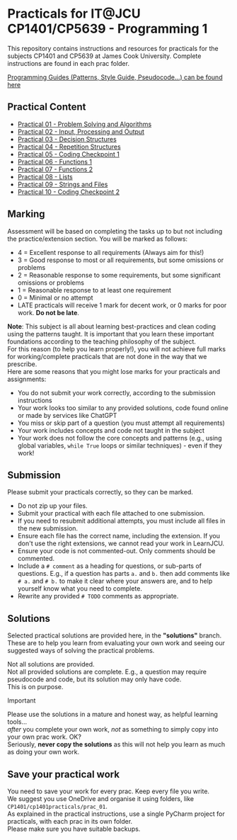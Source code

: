 # Practicals for IT@JCU CP1401/CP5639 - Programming 1

This repository contains instructions and resources for practicals for the subjects CP1401 and CP5639 at James Cook
University. Complete instructions are found in each prac folder.

[Programming Guides (Patterns, Style Guide, Pseudocode...) can be found here](https://github.com/CP1404/Starter/wiki)

## Practical Content

* [Practical 01 - Problem Solving and Algorithms](./prac_01)
* [Practical 02 - Input, Processing and Output](./prac_02)
* [Practical 03 - Decision Structures](./prac_03)
* [Practical 04 - Repetition Structures](./prac_04)
* [Practical 05 - Coding Checkpoint 1](./prac_05)
* [Practical 06 - Functions 1](./prac_06)
* [Practical 07 - Functions 2](./prac_07)
* [Practical 08 - Lists](./prac_08)
* [Practical 09 - Strings and Files](./prac_09)
* [Practical 10 - Coding Checkpoint 2](./prac_10)

## Marking

Assessment will be based on completing the tasks up to but not including
the practice/extension section. You will be marked as follows:

- 4 = Excellent response to all requirements (Always aim for this!)
- 3 = Good response to most or all requirements, but some omissions or problems
- 2 = Reasonable response to some requirements, but some significant omissions or problems
- 1 = Reasonable response to at least one requirement
- 0 = Minimal or no attempt
- LATE practicals will receive 1 mark for decent work, or 0 marks for poor work. **Do not be late**.

**Note**: This subject is all about learning best-practices and clean coding using the patterns taught. It is important
that you learn these important foundations according to the teaching philosophy of the
subject.  
For this reason (to help you learn properly!), you will not achieve full marks for working/complete practicals
that are not done in the way that we prescribe.  
Here are some reasons that you might lose marks for your practicals and assignments:

- You do not submit your work correctly, according to the submission instructions
- Your work looks too similar to any provided solutions, code found online or made by services like ChatGPT
- You miss or skip part of a question (you must attempt all requirements)
- Your work includes concepts and code not taught in the subject
- Your work does not follow the core concepts and patterns (e.g., using global variables, `while True` loops or similar
  techniques) - even if they work!

## Submission

Please submit your practicals correctly, so they can be marked.

- Do not zip up your files.
- Submit your practical with each file attached to one submission.
- If you need to resubmit additional attempts, you must include all files in the new submission.
- Ensure each file has the correct name, including the extension. If you don't use the right extensions, we cannot read
  your work in LearnJCU.
- Ensure your code is not commented-out. Only comments should be commented.
- Include a `# comment` as a heading for questions, or sub-parts of questions.
  E.g., if a question has parts `a.` and `b.` then add comments
  like `# a.` and `# b.` to make it clear where your answers are, and to help yourself know what you need to complete.
- Rewrite any provided `# TODO` comments as appropriate.

## Solutions

Selected practical solutions are provided here, in the **"solutions"** branch.  
These are to help you learn from evaluating your own work and seeing our suggested ways of solving the practical
problems.

Not all solutions are provided.  
Not all provided solutions are complete.
E.g., a question may require pseudocode and code, but its solution may only have code.  
This is on purpose.

> [!IMPORTANT]
> Please use the solutions in a mature and honest way, as helpful learning tools...  
> _after_ you complete your own work, _not_ as something to simply copy into your own prac work. OK?  
> Seriously, **never copy the solutions** as this will not help you learn as much as doing your own work.

## Save your practical work

You need to save your work for every prac. Keep every file you write.  
We suggest you use OneDrive and organise it using folders, like `CP1401/cp1401practicals/prac_01`.  
As explained in the practical instructions, use a single PyCharm project for practicals, with each prac in its own
folder.  
Please make sure you have suitable backups.
